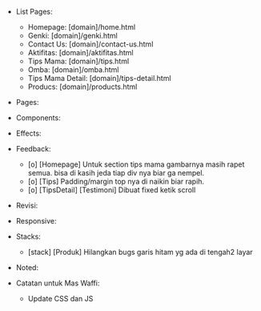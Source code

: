 - List Pages:
  - Homepage: [domain]/home.html
  - Genki: [domain]/genki.html
  - Contact Us: [domain]/contact-us.html
  - Aktifitas: [domain]/aktifitas.html
  - Tips Mama: [domain]/tips.html
  - Omba: [domain]/omba.html
  - Tips Mama Detail: [domain]/tips-detail.html
  - Producs: [domain]/products.html

- Pages:

- Components:

- Effects:
  
- Feedback:
  - [o] [Homepage] Untuk section tips mama gambarnya masih rapet semua. bisa di kasih jeda tiap div nya biar ga nempel.
  - [o] [Tips] Padding/margin top nya di naikin biar rapih.
  - [o] [TipsDetail] [Testimoni] Dibuat fixed ketik scroll

- Revisi:

- Responsive:

- Stacks:
  - [stack] [Produk] Hilangkan bugs garis hitam yg ada di tengah2 layar

- Noted:

- Catatan untuk Mas Waffi:
  - Update CSS dan JS